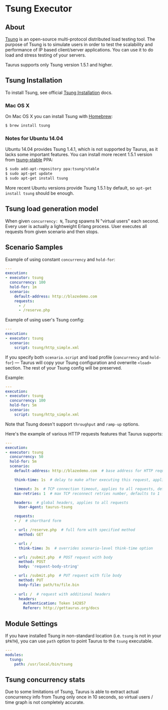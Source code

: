 # Tsung Executor

## About

[Tsung](http://tsung.erlang-projects.org/) is an open-source multi-protocol distributed load testing tool.
The purpose of Tsung is to simulate users in order to test the scalability and performance of IP based client/server
applications. You can use it to do load and stress testing of your servers.

Taurus supports only Tsung version 1.5.1 and higher.

## Tsung Installation

To install Tsung, see official [Tsung Installation](http://tsung.erlang-projects.org/user_manual/installation.html) docs.

### Mac OS X

On Mac OS X you can install Tsung with [Homebrew](http://brew.sh/):
```bash
$ brew install tsung
```

### Notes for Ubuntu 14.04

Ubuntu 14.04 provides Tsung 1.4.1, which is not supported by Taurus, as it lacks some important features.
You can install more recent 1.5.1 version from [tsung-stable](https://launchpad.net/~tsung/+archive/ubuntu/stable) PPA:

```bash
$ sudo add-apt-repository ppa:tsung/stable
$ sudo apt-get update
$ sudo apt-get install tsung
```

More recent Ubuntu versions provide Tsung 1.5.1 by default, so `apt-get install tsung` should be enough.

## Tsung load generation model

When given `concurrency: N`, Tsung spawns N "virtual users" each second. Every user is actually a lightweight Erlang
process. User executes all requests from given scenario and then stops.

## Scenario Samples

Example of using constant `concurrency` and `hold-for`:
```yaml
---
execution:
- executor: tsung
  concurrency: 100
  hold-for: 1m
  scenario:
    default-address: http://blazedemo.com
    requests:
      - /
      - /reserve.php
```

Example of using user's Tsung config:
```yaml
---
execution:
- executor: tsung
  scenario:
    script: tsung/http_simple.xml
```

If you specify both `scenario.script` and load profile (`concurrency` and `hold-for`) — Taurus will copy your Tsung
configuration and overwrite `<load>` section. The rest of your Tsung config will be preserved.

Example:
```yaml
---
execution:
- executor: tsung
  concurrency: 100
  hold-for: 5m
  scenario:
    script: tsung/http_simple.xml
```

Note that Tsung doesn't support `throughput` and `ramp-up` options.

Here's the example of various HTTP requests features that Taurus supports:

```yaml
---
execution:
- executor: tsung
  concurrency: 50
  hold-for: 5m
  scenario:
    default-address: http://blazedemo.com  # base address for HTTP requests

    think-time: 1s  # delay to make after executing this request, applies to all requests, default value is 0

    timeout: 3s  # TCP connection timeout, applies to all requests, defaults value is infinity
    max-retries: 1  # max TCP reconnect retries number, defaults to 1

    headers:  # global headers, applies to all requests
      User-Agent: taurus-tsung

    requests:
    - /  # shorthard form

    - url: /reserve.php  # full form with specified method
      method: GET

    - url: /
      think-time: 3s  # overrides scenario-level think-time option

    - url: /submit.php  # POST request with body
      method: POST
      body: 'request-body-string'

    - url: /submit.php  # PUT request with file body
      method: PUT
      body-file: path/to/file.bin
      
    - url: /  # request with additional headers
      headers:
        Authentication: Token 142857
        Referer: http://gettaurus.org/docs
```

## Module Settings

If you have installed Tsung in non-standard location (i.e. `tsung` is not in your `$PATH`), you can use `path` option
to point Taurus to the `tsung` executable.

```yaml
---
modules:
  tsung:
    path: /usr/local/bin/tsung
```

## Tsung concurrency stats

Due to some limitations of Tsung, Taurus is able to extract actual concurrency info from Tsung only once in 10 seconds,
so virtual users / time graph is not completely accurate.
